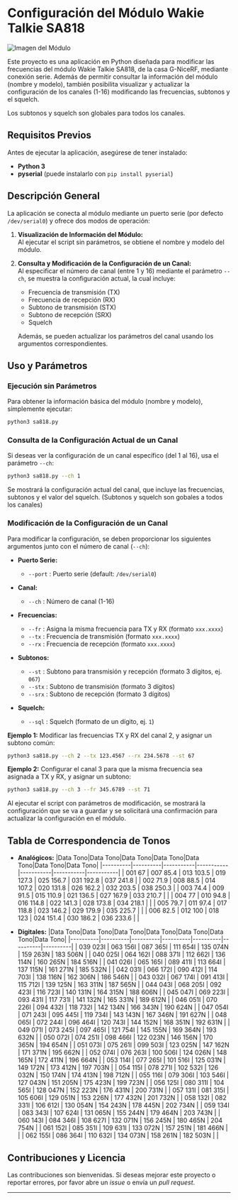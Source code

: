 # Configuración del Módulo Wakie Talkie SA818

![Imagen del Módulo](https://cdn.tindiemedia.com/images/resize/TBo71vDup6BnSKvgnYHW_JFvgaI=/p/fit-in/400x266/filters:fill(fff)/i/9289/products/2022-10-26T06%3A41%3A47.032Z-SA828-05.jpg?1666741354)

Este proyecto es una aplicación en Python diseñada para modificar las frecuencias del módulo Wakie Talkie SA818, de la casa G-NiceRF, mediante conexión serie. Además de permitir consultar la información del módulo (nombre y modelo), también posibilita visualizar y actualizar la configuración de los canales (1-16) modificando las frecuencias, subtonos y el squelch.

Los subtonos y squelch son globales para todos los canales.

## Requisitos Previos
Antes de ejecutar la aplicación, asegúrese de tener instalado:
- **Python 3**
- **pyserial** (puede instalarlo con `pip install pyserial`)


## Descripción General

La aplicación se conecta al módulo mediante un puerto serie (por defecto `/dev/serial0`) y ofrece dos modos de operación:

1. **Visualización de Información del Módulo:**  
   Al ejecutar el script sin parámetros, se obtiene el nombre y modelo del módulo.

2. **Consulta y Modificación de la Configuración de un Canal:**  
   Al especificar el número de canal (entre 1 y 16) mediante el parámetro `--ch`, se muestra la configuración actual, la cual incluye:
   - Frecuencia de transmisión (TX)
   - Frecuencia de recepción (RX)
   - Subtono de transmisión (STX)
   - Subtono de recepción (SRX)
   - Squelch

   Además, se pueden actualizar los parámetros del canal usando los argumentos correspondientes.

## Uso y Parámetros

### Ejecución sin Parámetros

Para obtener la información básica del módulo (nombre y modelo), simplemente ejecutar:

```bash
python3 sa818.py
```

### Consulta de la Configuración Actual de un Canal

Si deseas ver la configuración de un canal específico (del 1 al 16), usa el parámetro `--ch`:

```bash
python3 sa818.py --ch 1
```

Se mostrará la configuración actual del canal, que incluye las frecuencias, subtonos y el valor del squelch. (Subtonos y squelch son gobales a todos los canales)

### Modificación de la Configuración de un Canal

Para modificar la configuración, se deben proporcionar los siguientes argumentos junto con el número de canal (`--ch`):

- **Puerto Serie:**
  - `--port` : Puerto serie (default: `/dev/serial0`)
  
- **Canal:**
  - `--ch`   : Número de canal (1-16)
  
- **Frecuencias:**
  - `--fr`   : Asigna la misma frecuencia para TX y RX (formato `xxx.xxxx`)
  - `--tx`   : Frecuencia de transmisión (formato `xxx.xxxx`)
  - `--rx`   : Frecuencia de recepción (formato `xxx.xxxx`)
    
- **Subtonos:**
  - `--st`   : Subtono para transmisión y recepción (formato 3 dígitos, ej. `067`)
  - `--stx`  : Subtono de transmisión (formato 3 dígitos)
  - `--srx`  : Subtono de recepción (formato 3 dígitos)
  
- **Squelch:**
  - `--sql`  : Squelch (formato de un dígito, ej. `1`)

**Ejemplo 1:** Modificar las frecuencias TX y RX del canal 2, y asignar un subtono común:

```bash
python3 sa818.py --ch 2 --tx 123.4567 --rx 234.5678 --st 67
```

**Ejemplo 2:** Configurar el canal 3 para que la misma frecuencia sea asignada a TX y RX, y asignar un subtono:

```bash
python3 sa818.py --ch 3 --fr 345.6789 --st 71
```

Al ejecutar el script con parámetros de modificación, se mostrará la configuración que se va a guardar y se solicitará una confirmación para actualizar la configuración en el módulo.

## Tabla de Correspondencia de Tonos

- **Analógicos:**
|Data  Tono|Data  Tono|Data   Tono|Data   Tono|Data   Tono|Data   Tono|Data   Tono|
|----------|----------|-----------|-----------|-----------|-----------|-----------|
| 001 67   | 007 85.4 | 013 103.5 | 019 127.3 | 025 156.7 | 031 192.8 | 037 241.8 |
| 002 71.9 | 008 88.5 | 014 107.2 | 020 131.8 | 026 162.2 | 032 203.5 | 038 250.3 |
| 003 74.4 | 009 91.5 | 015 110.9 | 021 136.5 | 027 167.9 | 033 210.7 |           |
| 004 77   | 010 94.8 | 016 114.8 | 022 141.3 | 028 173.8 | 034 218.1 |           |
| 005 79.7 | 011 97.4 | 017 118.8 | 023 146.2 | 029 179.9 | 035 225.7 |           |
| 006 82.5 | 012 100  | 018 123   | 024 151.4 | 030 186.2 | 036 233.6 |           |

     

- **Digitales:**
|Data  Tono|Data  Tono|Data  Tono|Data  Tono|Data  Tono|Data  Tono|Data  Tono|
|----------|----------|----------|----------|----------|----------|----------|
| 039 023I | 063 156I | 087 365I | 111 654I | 135 074N | 159 263N | 183 506N |
| 040 025I | 064 162I | 088 371I | 112 662I | 136 114N | 160 265N | 184 516N |
| 041 026I | 065 165I | 089 411I | 113 664I | 137 115N | 161 271N | 185 532N |
| 042 031I | 066 172I | 090 412I | 114 703I | 138 116N | 162 306N | 186 546N |
| 043 032I | 067 174I | 091 413I | 115 712I | 139 125N | 163 311N | 187 565N |
| 044 043I | 068 205I | 092 423I | 116 723I | 140 131N | 164 315N | 188 606N |
| 045 047I | 069 223I | 093 431I | 117 731I | 141 132N | 165 331N | 189 612N |
| 046 051I | 070 226I | 094 432I | 118 732I | 142 134N | 166 343N | 190 624N |
| 047 054I | 071 243I | 095 445I | 119 734I | 143 143N | 167 346N | 191 627N |
| 048 065I | 072 244I | 096 464I | 120 743I | 144 152N | 168 351N | 192 631N |
| 049 071I | 073 245I | 097 465I | 121 754I | 145 155N | 169 364N | 193 632N |
| 050 072I | 074 251I | 098 466I | 122 023N | 146 156N | 170 365N | 194 654N |
| 051 073I | 075 261I | 099 503I | 123 025N | 147 162N | 171 371N | 195 662N |
| 052 074I | 076 263I | 100 506I | 124 026N | 148 165N | 172 411N | 196 664N |
| 053 114I | 077 265I | 101 516I | 125 031N | 149 172N | 173 412N | 197 703N |
| 054 115I | 078 271I | 102 532I | 126 032N | 150 174N | 174 413N | 198 712N |
| 055 116I | 079 306I | 103 546I | 127 043N | 151 205N | 175 423N | 199 723N |
| 056 125I | 080 311I | 104 565I | 128 047N | 152 223N | 176 431N | 200 731N |
| 057 131I | 081 315I | 105 606I | 129 051N | 153 226N | 177 432N | 201 732N |
| 058 132I | 082 331I | 106 612I | 130 054N | 154 243N | 178 445N | 202 734N |
| 059 134I | 083 343I | 107 624I | 131 065N | 155 244N | 179 464N | 203 743N |
| 060 143I | 084 346I | 108 627I | 132 071N | 156 245N | 180 465N | 204 754N |
| 061 152I | 085 351I | 109 631I | 133 072N | 157 251N | 181 466N |          |
| 062 155I | 086 364I | 110 632I | 134 073N | 158 261N | 182 503N |          |




## Contribuciones y Licencia

Las contribuciones son bienvenidas. Si deseas mejorar este proyecto o reportar errores, por favor abre un *issue* o envía un *pull request*.



---


